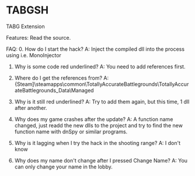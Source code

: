 # TABGSH
TABG Extension

Features:
Read the source.

FAQ:
0. How do I start the hack?
A: Inject the compiled dll into the process using i.e. MonoInjector

1. Why is some code red underlined?
A: You need to add references first.

2. Where do I get the references from?
A: {Steam]\steamapps\common\TotallyAccurateBattlegrounds\TotallyAccurateBattlegrounds_Data\Managed

3. Why is it still red underlined?
A: Try to add them again, but this time, 1 dll after another.

4. Why does my game crashes after the update?
A: A function name changed, just readd the new dlls to the project and try to find the new function name with dnSpy or similar programs.

5. Why is it lagging when I try the hack in the shooting range?
A: I don't know

6. Why does my name don't change after I pressed Change Name?
A: You can only change your name in the lobby.
